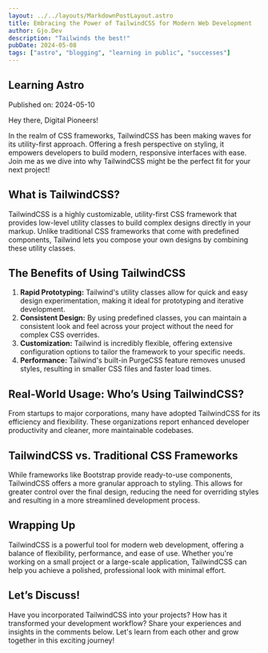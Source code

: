 ```yaml
---
layout: ../../layouts/MarkdownPostLayout.astro
title: Embracing the Power of TailwindCSS for Modern Web Development
author: Gjo.Dev
description: "Tailwinds the best!"
pubDate: 2024-05-08
tags: ["astro", "blogging", "learning in public", "successes"]
---
```

## Learning Astro

Published on: 2024-05-10

Hey there, Digital Pioneers!

In the realm of CSS frameworks, TailwindCSS has been making waves for its utility-first approach. Offering a fresh perspective on styling, it empowers developers to build modern, responsive interfaces with ease. Join me as we dive into why TailwindCSS might be the perfect fit for your next project!

## What is TailwindCSS?

TailwindCSS is a highly customizable, utility-first CSS framework that provides low-level utility classes to build complex designs directly in your markup. Unlike traditional CSS frameworks that come with predefined components, Tailwind lets you compose your own designs by combining these utility classes.

## The Benefits of Using TailwindCSS

1. **Rapid Prototyping:** Tailwind's utility classes allow for quick and easy design experimentation, making it ideal for prototyping and iterative development.
2. **Consistent Design:** By using predefined classes, you can maintain a consistent look and feel across your project without the need for complex CSS overrides.
3. **Customization:** Tailwind is incredibly flexible, offering extensive configuration options to tailor the framework to your specific needs.
4. **Performance:** Tailwind's built-in PurgeCSS feature removes unused styles, resulting in smaller CSS files and faster load times.

## Real-World Usage: Who’s Using TailwindCSS?

From startups to major corporations, many have adopted TailwindCSS for its efficiency and flexibility. These organizations report enhanced developer productivity and cleaner, more maintainable codebases.

## TailwindCSS vs. Traditional CSS Frameworks

While frameworks like Bootstrap provide ready-to-use components, TailwindCSS offers a more granular approach to styling. This allows for greater control over the final design, reducing the need for overriding styles and resulting in a more streamlined development process.

## Wrapping Up

TailwindCSS is a powerful tool for modern web development, offering a balance of flexibility, performance, and ease of use. Whether you're working on a small project or a large-scale application, TailwindCSS can help you achieve a polished, professional look with minimal effort.

## Let’s Discuss!

Have you incorporated TailwindCSS into your projects? How has it transformed your development workflow? Share your experiences and insights in the comments below. Let's learn from each other and grow together in this exciting journey!
